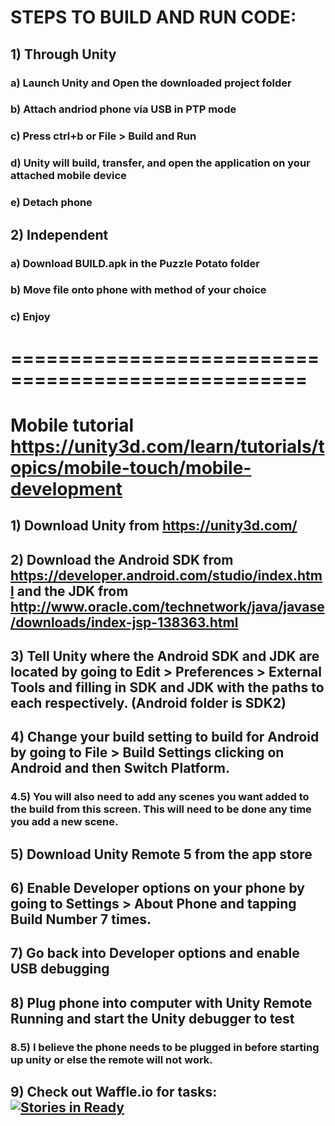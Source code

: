 # STEPS TO BUILD AND RUN CODE:
## 1) Through Unity
### a) Launch Unity and Open the downloaded project folder
### b) Attach andriod phone via USB in PTP mode
### c) Press ctrl+b or File > Build and Run
### d) Unity will build, transfer, and open the application on your attached mobile device
### e) Detach phone
## 2) Independent
### a) Download BUILD.apk in the Puzzle Potato folder
### b) Move file onto phone with method of your choice
### c) Enjoy

# ===================================================

# Mobile tutorial https://unity3d.com/learn/tutorials/topics/mobile-touch/mobile-development
## 1) Download Unity from https://unity3d.com/
## 2) Download the Android SDK from https://developer.android.com/studio/index.html and the JDK from http://www.oracle.com/technetwork/java/javase/downloads/index-jsp-138363.html
## 3) Tell Unity where the Android SDK and JDK are located by going to Edit > Preferences > External Tools and filling in SDK and JDK with the paths to each respectively.  (Android folder is SDK2)
## 4) Change your build setting to build for Android by going to File > Build Settings clicking on Android and then Switch Platform.  
### 4.5) You will also need to add any scenes you want added to the build from this screen.  This will need to be done any time you add a new scene.
## 5) Download Unity Remote 5 from the app store
## 6) Enable Developer options on your phone by going to Settings > About Phone and tapping Build Number 7 times. 
## 7) Go back into Developer options and enable USB debugging
## 8) Plug phone into computer with Unity Remote Running and start the Unity debugger to test
### 8.5) I believe the phone needs to be plugged in before starting up unity or else the remote will not work.
## 9) Check out Waffle.io for tasks: [![Stories in Ready](https://badge.waffle.io/Calvinjk/EECS441MobileGame.png?label=ready&title=Ready)](https://waffle.io/Calvinjk/EECS441MobileGame)
